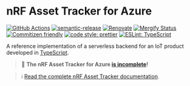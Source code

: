 # nRF Asset Tracker for Azure

[![GitHub Actions](https://github.com/NordicSemiconductor/asset-tracker-cloud-azure-js/workflows/Test%20and%20Release/badge.svg)](https://github.com/NordicSemiconductor/asset-tracker-cloud-azure-js/actions)
[![semantic-release](https://img.shields.io/badge/%20%20%F0%9F%93%A6%F0%9F%9A%80-semantic--release-e10079.svg)](https://github.com/semantic-release/semantic-release)
[![Renovate](https://img.shields.io/badge/renovate-enabled-brightgreen.svg)](https://renovatebot.com)
[![Mergify Status](https://img.shields.io/endpoint.svg?url=https://api.mergify.com/v1/badges/NordicSemiconductor/asset-tracker-cloud-azure-js)](https://mergify.io)
[![Commitizen friendly](https://img.shields.io/badge/commitizen-friendly-brightgreen.svg)](http://commitizen.github.io/cz-cli/)
[![code style: prettier](https://img.shields.io/badge/code_style-prettier-ff69b4.svg)](https://github.com/prettier/prettier/)
[![ESLint: TypeScript](https://img.shields.io/badge/ESLint-TypeScript-blue.svg)](https://github.com/typescript-eslint/typescript-eslint)

A reference implementation of a serverless backend for an IoT product developed
in [TypeScript](https://www.typescriptlang.org/).

> :construction: **The nRF Asset Tracker for Azure
> [is incomplete](https://github.com/NordicSemiconductor/asset-tracker-cloud-docs/issues/339)!**

> :information_source:
> [Read the complete nRF Asset Tracker documentation](https://nordicsemiconductor.github.io/asset-tracker-cloud-docs/).
